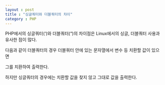 ```yaml
---
layout : post
title : "싱글쿼터와 더블쿼터의 차이"
category : PHP
---
```

PHP에서의 싱글쿼터(‘)와 더블쿼터(“)의 차이점은 Linux에서의 싱글, 더블쿼터 사용과 유사한 점이 많다.

다음과 같이 더블쿼터의 경우 더블쿼터 안에 있는 문자열에서 변수 등 치환할 값이 있으면

그를 치환하여 출력한다.

하지만 싱글쿼터의 경우에는 치환할 값을 찾지 않고 그대로 값을 출력한다.
